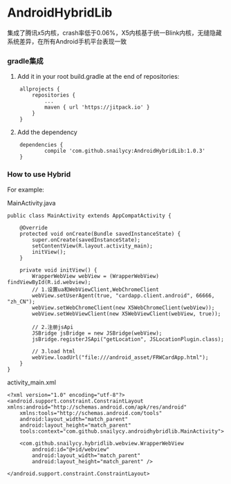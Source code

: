 # AndroidHybridLib

集成了腾讯x5内核，crash率低于0.06%，X5内核基于统一Blink内核，无缝隐藏系统差异，在所有Android手机平台表现一致

### gradle集成

1. Add it in your root build.gradle at the end of repositories:

```
	allprojects {
		repositories {
			...
			maven { url 'https://jitpack.io' }
		}
	}

```

2. Add the dependency

```
	dependencies {
	        compile 'com.github.snailycy:AndroidHybridLib:1.0.3'
	}

```

### How to use Hybrid

For example:

MainActivity.java

```
public class MainActivity extends AppCompatActivity {

    @Override
    protected void onCreate(Bundle savedInstanceState) {
        super.onCreate(savedInstanceState);
        setContentView(R.layout.activity_main);
        initView();
    }

    private void initView() {
        WrapperWebView webView = (WrapperWebView) findViewById(R.id.webview);
        // 1.设置ua和WebViewClient,WebChromeClient
        webView.setUserAgent(true, "cardapp.client.android", 66666, "zh_CN");
        webView.setWebChromeClient(new X5WebChromeClient(webView));
        webView.setWebViewClient(new X5WebViewClient(webView, true));

        // 2.注册jsApi
        JSBridge jsBridge = new JSBridge(webView);
        jsBridge.registerJSApi("getLocation", JSLocationPlugin.class);

        // 3.load html
        webView.loadUrl("file:///android_asset/FRWCardApp.html");
    }
}

```

activity_main.xml

```
<?xml version="1.0" encoding="utf-8"?>
<android.support.constraint.ConstraintLayout xmlns:android="http://schemas.android.com/apk/res/android"
    xmlns:tools="http://schemas.android.com/tools"
    android:layout_width="match_parent"
    android:layout_height="match_parent"
    tools:context="com.github.snailycy.androidhybridlib.MainActivity">

    <com.github.snailycy.hybridlib.webview.WrapperWebView
        android:id="@+id/webview"
        android:layout_width="match_parent"
        android:layout_height="match_parent" />

</android.support.constraint.ConstraintLayout>

```
